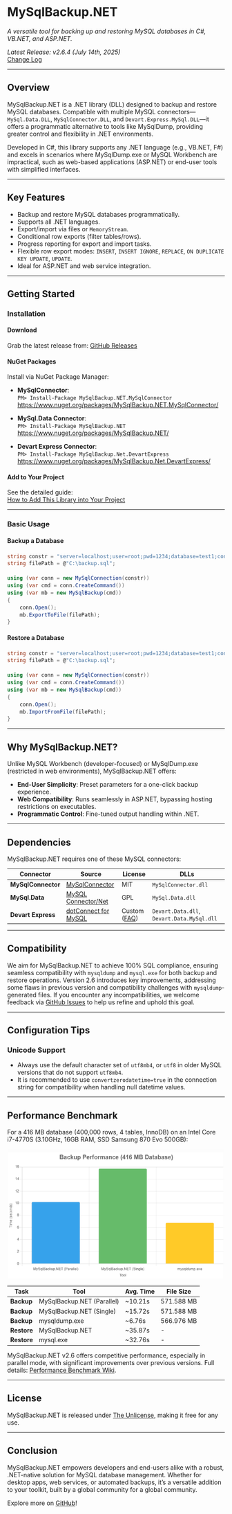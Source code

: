 # MySqlBackup.NET

*A versatile tool for backing up and restoring MySQL databases in C#, VB.NET, and ASP.NET.*

*Latest Release: v2.6.4 (July 14th, 2025)*  
[Change Log](https://github.com/MySqlBackupNET/MySqlBackup.Net/wiki/Change-Log)

---

## Overview

MySqlBackup.NET is a .NET library (DLL) designed to backup and restore MySQL databases. Compatible with multiple MySQL connectors—`MySql.Data.DLL`, `MySqlConnector.DLL`, and `Devart.Express.MySql.DLL`—it offers a programmatic alternative to tools like MySqlDump, providing greater control and flexibility in .NET environments.

Developed in C#, this library supports any .NET language (e.g., VB.NET, F#) and excels in scenarios where MySqlDump.exe or MySQL Workbench are impractical, such as web-based applications (ASP.NET) or end-user tools with simplified interfaces.

---

## Key Features

- Backup and restore MySQL databases programmatically.
- Supports all .NET languages.
- Export/import via files or `MemoryStream`.
- Conditional row exports (filter tables/rows).
- Progress reporting for export and import tasks.
- Flexible row export modes: `INSERT`, `INSERT IGNORE`, `REPLACE`, `ON DUPLICATE KEY UPDATE`, `UPDATE`.
- Ideal for ASP.NET and web service integration.

---

## Getting Started

### Installation

#### Download
Grab the latest release from: [GitHub Releases](https://github.com/MySqlBackupNET/MySqlBackup.Net/releases)

#### NuGet Packages
Install via NuGet Package Manager:

- **MySqlConnector**:  
  `PM> Install-Package MySqlBackup.NET.MySqlConnector`  
  https://www.nuget.org/packages/MySqlBackup.NET.MySqlConnector/

- **MySql.Data Connector**:  
  `PM> Install-Package MySqlBackup.NET`  
  https://www.nuget.org/packages/MySqlBackup.NET/

- **Devart Express Connector**:  
  `PM> Install-Package MySqlBackup.Net.DevartExpress`  
  https://www.nuget.org/packages/MySqlBackup.Net.DevartExpress/

#### Add to Your Project
See the detailed guide:  
[How to Add This Library into Your Project](https://github.com/MySqlBackupNET/MySqlBackup.Net/wiki/How-to-Add-This-Library-into-Your-Project)

---

### Basic Usage

#### Backup a Database
```csharp
string constr = "server=localhost;user=root;pwd=1234;database=test1;convertzerodatetime=true;";
string filePath = @"C:\backup.sql";

using (var conn = new MySqlConnection(constr))
using (var cmd = conn.CreateCommand())
using (var mb = new MySqlBackup(cmd))
{
    conn.Open();
    mb.ExportToFile(filePath);
}
```

#### Restore a Database
```csharp
string constr = "server=localhost;user=root;pwd=1234;database=test1;convertzerodatetime=true;";
string filePath = @"C:\backup.sql";

using (var conn = new MySqlConnection(constr))
using (var cmd = conn.CreateCommand())
using (var mb = new MySqlBackup(cmd))
{
    conn.Open();
    mb.ImportFromFile(filePath);
}
```

---

## Why MySqlBackup.NET?

Unlike MySQL Workbench (developer-focused) or MySqlDump.exe (restricted in web environments), MySqlBackup.NET offers:

- **End-User Simplicity**: Preset parameters for a one-click backup experience.
- **Web Compatibility**: Runs seamlessly in ASP.NET, bypassing hosting restrictions on executables.
- **Programmatic Control**: Fine-tuned output handling within .NET.

---

## Dependencies

MySqlBackup.NET requires one of these MySQL connectors:

| Connector             | Source                                      | License       | DLLs                     |
|-----------------------|---------------------------------------------|---------------|--------------------------|
| **MySqlConnector**    | [MySqlConnector](https://mysqlconnector.net/) | MIT           | `MySqlConnector.dll`     |
| **MySql.Data**        | [MySQL Connector/Net](http://www.mysql.com/downloads/connector/net/) | GPL           | `MySql.Data.dll`         |
| **Devart Express**    | [dotConnect for MySQL](https://www.devart.com/dotconnect/mysql/)     | Custom ([FAQ](https://www.devart.com/dotconnect/mysql/licensing-faq.html)) | `Devart.Data.dll`, `Devart.Data.MySql.dll` |

---

## Compatibility

We aim for MySqlBackup.NET to achieve 100% SQL compliance, ensuring seamless compatibility with `mysqldump` and `mysql.exe` for both backup and restore operations. Version 2.6 introduces key improvements, addressing some flaws in previous version and compatibility challenges with `mysqldump`-generated files. If you encounter any incompatibilities, we welcome feedback via [GitHub Issues](https://github.com/MySqlBackupNET/MySqlBackup.Net/issues) to help us refine and uphold this goal.

---

## Configuration Tips

### Unicode Support
* Always use the default character set of `utf8mb4`, or `utf8` in older MySQL versions that do not support `utf8mb4`.
* It is recommended to use `convertzerodatetime=true` in the connection string for compatibility when handling null datetime values.

---

## Performance Benchmark

For a 416 MB database (400,000 rows, 4 tables, InnoDB) on an Intel Core i7-4770S (3.10GHz, 16GB RAM, SSD Samsung 870 Evo 500GB):

![graph benchmark mysqlbackup.net 2025-07-04](https://raw.githubusercontent.com/MySqlBackupNET/MySqlBackup.Net/refs/heads/master/wiki/graph-benchmark-2025-07-04.png)

| Task         | Tool              | Avg. Time | File Size  |
|--------------|-------------------|-----------|------------|
| **Backup**   | MySqlBackup.NET (Parallel) | ~10.21s | 571.588 MB |
| **Backup**   | MySqlBackup.NET (Single)   | ~15.72s | 571.588 MB |
| **Backup**   | mysqldump.exe     | ~6.76s  | 566.976 MB |
| **Restore**  | MySqlBackup.NET   | ~35.87s | -          |
| **Restore**  | mysql.exe         | ~32.76s | -          |

MySqlBackup.NET v2.6 offers competitive performance, especially in parallel mode, with significant improvements over previous versions. Full details: [Performance Benchmark Wiki](https://github.com/MySqlBackupNET/MySqlBackup.Net/wiki/Performance-Benchmark-(MySqlBackup.NET,-MySqlDump,-MySQL.EXE)).

---

## License

MySqlBackup.NET is released under [The Unlicense](https://github.com/MySqlBackupNET/MySqlBackup.Net/blob/master/LICENSE), making it free for any use.

---

## Conclusion

MySqlBackup.NET empowers developers and end-users alike with a robust, .NET-native solution for MySQL database management. Whether for desktop apps, web services, or automated backups, it’s a versatile addition to your toolkit, built by a global community for a global community.

Explore more on [GitHub](https://github.com/MySqlBackupNET/MySqlBackup.Net)!
